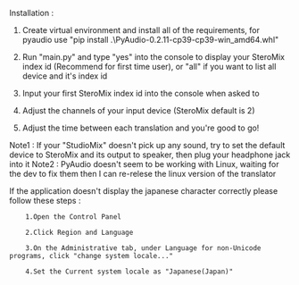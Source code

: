 Installation :

1. Create virtual environment and install all of the requirements, for pyaudio use "pip install .\PyAudio-0.2.11-cp39-cp39-win_amd64.whl"
        
2. Run "main.py" and type "yes" into the console to display your SteroMix index id (Recommend for first time user), or "all" if you want to list all device and it's index id
        
3. Input your first SteroMix index id into the console when asked to
        
4. Adjust the channels of your input device (SteroMix default is 2)
        
5. Adjust the time between each translation and you're good to go!

Note1 : If your "StudioMix" doesn't pick up any sound, try to set the default device to SteroMix and its output to speaker, then plug your headphone jack into it
Note2 : PyAudio doesn't seem to be working with Linux, waiting for the dev to fix them then I can re-relese the linux version of the translator

If the application doesn't display the japanese character correctly please follow these steps :
        
        1.Open the Control Panel
        
        2.Click Region and Language
        
        3.On the Administrative tab, under Language for non-Unicode programs, click "change system locale..."
        
        4.Set the Current system locale as "Japanese(Japan)"
